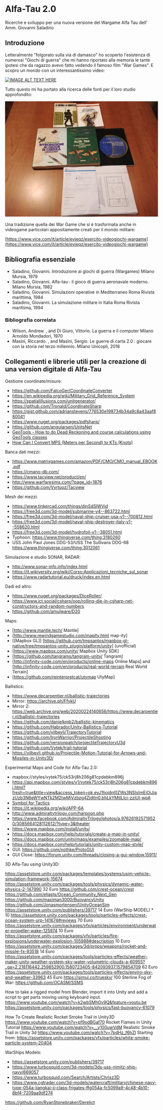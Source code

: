 # Alfa-Tau 2.0
Ricerche e sviluppo per una nuova versione del Wargame Alfa Tau dell' Amm. Giovanni Saladino

## Introduzione

Letteralmente "folgorato sulla via di damasco" ho scoperto l'esistenza di numerosi "Giochi di guerra" che mi hanno riportato alla memoria le tante ipotesi che da ragazzo avevo fatto vedendo il famoso film "War Games". E scopro un mondo con un interessantissimo video:

[![IMAGE ALT TEXT HERE](https://img.youtube.com/vi/NYZ0sg6eVuE/0.jpg)](https://www.youtube.com/watch?v=NYZ0sg6eVuE)

Tutto questo mi ha portato alla ricerca delle fonti per il loro studio approfondito:

![](photo5819171625537483156.jpg)

Una tradizione quella dei War Game che si è trasformata anche in videogame particolari appositamente creati per il mondo militare:

[https://www.vice.com/it/article/evjeqz/esercito-videogiochi-wargame](https://www.vice.com/it/article/evjeqz/esercito-videogiochi-wargame)

## Bibliografia essenziale

- Saladino, Giovanni. Introduzione ai giochi di guerra (Wargames) Milano Mursia, 1979
- Saladino, Giovanni. Alfa-tau : il gioco di guerra aeronavale moderno. Milano Mursia, 1982
- Saladino, Giovanni. Simulazioni operative in Mediterraneo Roma Rivista marittima, 1984
- Saladino, Giovanni. La simulazione militare in Italia Roma Rivista marittima, 1994

### Bibliografia correlata

- Wilson, Andrew. , and Di Giuro, Vittorio. La guerra e il computer Milano Arnoldo Mondadori, 1970
- Masini, Riccardo. , and Masini, Sergio. Le guerre di carta 2.0 : giocare con la storia nel terzo millennio. Milano Unicopli, 2018


## Collegamenti e librerie utili per la creazione di una version digitale di Alfa-Tau

Gestione coordinate/misure:

- https://github.com/FalcoGer/CoordinateConverter
- https://en.wikipedia.org/wiki/Military_Grid_Reference_System
- https://spatialillusions.com/unitgenerator/
- https://github.com/Tronald/CoordinateSharp
- https://gist.github.com/adrianstevens/776530e198734b34a9c8a43aaf880041
- https://www.nuget.org/packages/pdfsharp/
- https://github.com/angularsen/UnitsNet
- [GeoTools - How to do Dead Reckoning and course calculations using GeoTools classes](http://www.javased.com/index.php?post=3917340)
- [How Can I Convert MPS (Meters per Second) to KTs (Knots)](https://www.quora.com/C-How-can-I-convert-MPS-meters-per-second-to-KTs-knots-Or-KTs-to-MPS-It-doesnt-matter)

Banca dati mezzi:

- https://www.matrixgames.com/amazon/PDF/CMO/CMO_manual_EBOOK.pdf
- https://cmano-db.com/
- https://www.tacview.net/product/en/
- http://www.warfaresims.com/?page_id=1876
- https://github.com/Vyrtuoz/Tacview

Mesh dei mezzi:

- https://www.tinkercad.com/things/dinSdSlWVid
- https://free3d.com/3d-model/submarine-v4--863722.html
- https://free3d.com/3d-model/naval-ship-cruiser-usa-v1--700812.html
- https://free3d.com/3d-model/naval-ship-destroyer-italy-v1--558620.html
- https://free3d.com/3d-model/hydrofoil-v1--38051.html
- Typhoon: https://www.thingiverse.com/thing:3180260
- USS John Paul Jones DDG-53/USS The Sullivans DDG-68 https://www.thingiverse.com/thing:3012061

Simulazione e studio SONAR, RADAR:

- http://www.sonar-info.info/index.html
- https://it.wikiversity.org/wiki/Corso:Applicazioni_tecniche_sul_sonar
- https://www.radartutorial.eu/druck/index.en.html

Dadi ed altro:

- https://www.nuget.org/packages/DiceRoller/
- https://www.ict.social/csharp/oop/rolling-die-in-csharp-net-constructors-and-random-numbers
- https://github.com/amulware/D20

Maps:

* [http://www.mantle.tech/ Mantle]
* [http://www.rewindgamestudio.com/mapity.html map-ity]
* [[Mapbox GL]] [https://github.com/tmpsantos/mapbox-gl-native/tree/tmpsantos-unity_plugin/platform/unity] (unofficial)
* [https://www.mapbox.com/unity/ Mapbox Unity SDK]
* [https://github.com/tangrams/tangram-unity/ Tangram]
* [http://infinity-code.com/en/products/online-maps Online Maps] and [http://infinity-code.com/en/products/real-world-terrain Real World Terrain]
* [https://github.com/reinterpretcat/utymap UtyMap]

Ballistics:

* https://www.decarpentier.nl/ballistic-trajectories
* Mirror: https://archive.ph/FfykU
* Mirror 2: https://web.archive.org/web/20200224140656/https://www.decarpentier.nl/ballistic-trajectories
* https://github.com/danielkmb2/ballistic-kinematics
* https://github.com/Habrador/Unity-Ballistics-Tutorial
* https://github.com/vilbeyli/TrajectoryTutorial
* https://github.com/IronWarrior/ProjectileShooting
* https://github.com/versionpatch/projectileTrajectoryU3d
* https://github.com/Vytek/trail-tutorial
* https://vilbeyli.github.io/Projectile-Motion-Tutorial-for-Arrows-and-Missiles-in-Unity3D/

Experimental Maps and Code for Alfa-Tau 2.0:

* mapbox://styles/vytek75/ck53rj8h206g81cpdebkm896j
* https://api.mapbox.com/styles/v1/vytek75/ck53rj8h206g81cpdebkm896j.html?fresh=true&title=view&access_token=pk.eyJ1Ijoidnl0ZWs3NSIsImEiOiJjazUzb3N6eWYwNTk2M2twMjVzbzg4ZjdtIn0.bhLkYMtILIci-zziUI-wpA
* [Symbol for Tactics](https://spatialillusions.com/unitgenerator/)
* https://it.wikipedia.org/wiki/APP-6A
* http://www.admiraltytrilogy.com/harpoon.php
* https://www.facebook.com/AdmiraltyTrilogy/photos/a.976261925719520/3085664128112612/?type=3&theater
* https://www.mapbox.com/install/unity/
* https://docs.mapbox.com/help/tutorials/create-a-map-in-unity/
* https://docs.mapbox.com/unity/maps/examples/zoomable-map/
* https://docs.mapbox.com/help/tutorials/unity-custom-map-style/
* GUI: https://github.com/nothke/ProtoGUI
* GUI Close: https://forum.unity.com/threads/closing-a-gui-window.15911/

3D Alfa-Tau using Unity3D:

https://assetstore.unity.com/packages/templates/systems/usim-vehicle-simulation-framework-15674
https://assetstore.unity.com/packages/tools/physics/dynamic-water-physics-2-147990 32 Euro
https://github.com/crest-ocean/crest
https://github.com/eliasts/Ocean_Community_Next_Gen
https://github.com/maximan3000/BuoyancyUnity
https://github.com/Jonasmortensen/UnityOceanSim
https://assetstore.unity.com/publishers/39717 14 Euro (WarShip MODEL) * 10 
https://assetstore.unity.com/packages/tools/particles-effects/crest-ocean-system-urp-141674#reviews 70 Euro
https://assetstore.unity.com/packages/vfx/particles/environment/underwater-propeller-wake-125974 10 Euro
https://assetstore.unity.com/packages/vfx/particles/fire-explosions/underwater-explosion-105988#description 10 Euro
https://assetstore.unity.com/packages/3d/props/weapons/rocket-and-missile-fx-93518 14 Euro
https://assetstore.unity.com/packages/tools/particles-effects/weather-maker-unity-weather-system-sky-water-volumetric-clouds-a-60955?_ga=2.218116442.259852900.1580723405-842093937.1579854709 62 Euro
https://assetstore.unity.com/packages/tools/particles-effects/enviro-sky-and-weather-33963 45 Euro
https://simul.co/truesky/ 100 Sterline
Fog of War: https://github.com/OCASM/SSMS

How to take a rigged model from Blender, import it into Unity and add a script to get parts moving using keyboard input.
https://www.youtube.com/watch?v=k2wbSMhGv9Q&feature=youtu.be
https://assetstore.unity.com/packages/tools/physics/fast-buoyancy-61079

How To Create Realistic Rocket Smoke Trail in Unity3D
https://www.youtube.com/watch?v=pf9odBGaf70
Rocket Flames in Unity Tutorial
https://www.youtube.com/watch?v=__y100uwVdM
Realistic Smoke Trail in Unity 3d
https://www.youtube.com/watch?v=7pdHz_f6hZI
Starting from: https://assetstore.unity.com/packages/vfx/particles/white-smoke-particle-system-20404

WarShips Models:
* https://assetstore.unity.com/publishers/39717
* https://www.turbosquid.com/3d-models/3ds-uss-nimitz-ship-navy/669057
* https://www.turbosquid.com/Search/Artists/Chrisz3D
* https://www.cgtrader.com/3d-models/watercraft/military/chinese-navy-type-054a-jiangkai-ii-class-frigates-ffg054a-fc5099a9-4c48-4b10-8bf4-7209aa9df274

https://github.com/RyanStonebraker/Derelict

